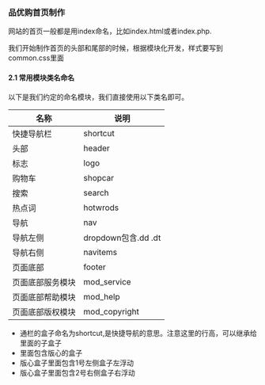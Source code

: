 ### 品优购首页制作

网站的首页一般都是用index命名，比如index.html或者index.php.

我们开始制作首页的头部和尾部的时候，根据模块化开发，样式要写到common.css里面



#### 2.1 常用模块类名命名

以下是我们约定的命名模块，我们直接使用以下类名即可。

| 名称             | 说明                |
| ---------------- | ------------------- |
| 快捷导航栏       | shortcut            |
| 头部             | header              |
| 标志             | logo                |
| 购物车           | shopcar             |
| 搜索             | search              |
| 热点词           | hotwrods            |
| 导航             | nav                 |
| 导航左侧         | dropdown包含.dd .dt |
| 导航右侧         | navitems            |
| 页面底部         | footer              |
| 页面底部服务模块 | mod_service         |
| 页面底部帮助模块 | mod_help            |
| 页面底部版权模块 | mod_copyright       |



- 通栏的盒子命名为shortcut,是快捷导航的意思。注意这里的行高，可以继承给里面的子盒子
- 里面包含版心的盒子
- 版心盒子里面包含1号左侧盒子左浮动
- 版心盒子里面包含2号右侧盒子右浮动